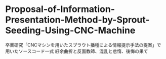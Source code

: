 # Proposal-of-Information-Presentation-Method-by-Sprout-Seeding-Using-CNC-Machine
卒業研究「CNCマシンを用いたスプラウト播種による情報提示手法の提案」で用いたソースコード一式
紆余曲折と反面教師、混乱と怠惰、後悔の果て
